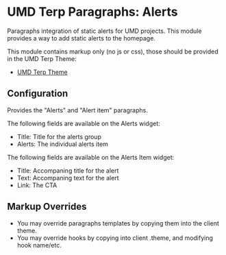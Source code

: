 # UMD Terp Paragraphs: Alerts

Paragraphs integration of static alerts for UMD projects. This module provides a way to add static alerts to the homepage.

This module contains markup only (no js or css), those should be provided in the UMD Terp Theme:

- [UMD Terp Theme](https://github.com/UMD-Digital/umd_terp)

## Configuration

Provides the "Alerts" and "Alert item" paragraphs.

The following fields are available on the Alerts widget:

- Title: Title for the alerts group
- Alerts: The individual alerts item

The following fields are available on the Alerts Item widget:

- Title: Accompaning title for the alert
- Text: Accompaning text for the alert
- Link: The CTA

## Markup Overrides

- You may override paragraphs templates by copying them into the client theme.
- You may override hooks by copying into client .theme, and modifying hook name/etc.
